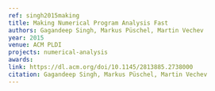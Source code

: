 ```yaml
---
ref: singh2015making
title: Making Numerical Program Analysis Fast
authors: Gagandeep Singh, Markus Püschel, Martin Vechev        
year: 2015
venue: ACM PLDI
projects: numerical-analysis
awards:
link: https://dl.acm.org/doi/10.1145/2813885.2738000
citation: Gagandeep Singh, Markus Püschel, Martin Vechev
---
```


